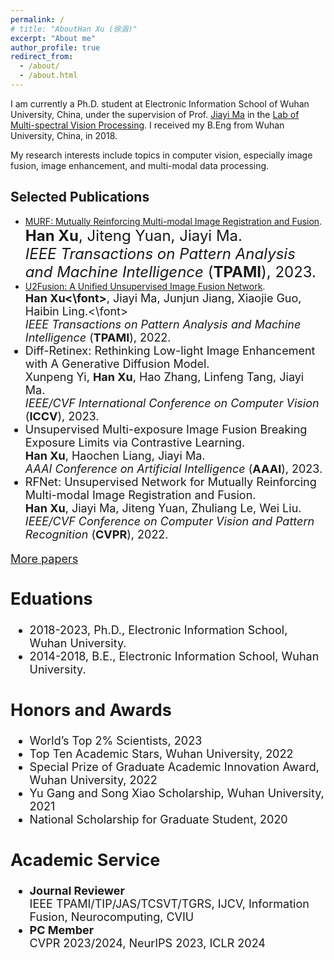 ```yaml
---
permalink: /
# title: "AboutHan Xu (徐涵)"
excerpt: "About me"
author_profile: true
redirect_from: 
  - /about/
  - /about.html
---
```


I am currently a Ph.D. student at Electronic Information School of Wuhan University, China, under the supervision of Prof. [Jiayi Ma](http://mvp.whu.edu.cn/jiayima/) in the [Lab of Multi-spectral Vision Processing](http://mvp.whu.edu.cn/). I received my B.Eng from Wuhan University, China, in 2018.

My research interests include topics in computer vision, especially image fusion, image enhancement, and multi-modal data processing.

## Selected Publications
* <a href="papers/TPAMI_MURF.pdf" target="_blank">MURF: Mutually Reinforcing Multi-modal Image Registration and Fusion</a>.<br>
<font size=5>**Han Xu**, Jiteng Yuan, Jiayi Ma.<br>
*IEEE Transactions on Pattern Analysis and Machine Intelligence* (**TPAMI**), 2023.</font>
* <a href="papers/TPAMI_U2Fusion.pdf" target="_blank">U2Fusion: A Unified Unsupervised Image Fusion Network</a>.<br>
**<font size=4>Han Xu<\font>**<font size=4>, Jiayi Ma, Junjun Jiang, Xiaojie Guo, Haibin Ling.<\font><br>
*IEEE Transactions on Pattern Analysis and Machine Intelligence* (**TPAMI**), 2022.
* Diff-Retinex: Rethinking Low-light Image Enhancement with A Generative Diffusion Model.<br>
Xunpeng Yi, **Han Xu**, Hao Zhang, Linfeng Tang, Jiayi Ma.<br>
*IEEE/CVF International Conference on Computer Vision* (**ICCV**), 2023.
* Unsupervised Multi-exposure Image Fusion Breaking Exposure Limits via Contrastive Learning.<br>
  **Han Xu**, Haochen Liang, Jiayi Ma. <br>
  *AAAI Conference on Artificial Intelligence* (**AAAI**), 2023.
* RFNet: Unsupervised Network for Mutually Reinforcing Multi-modal Image Registration and Fusion.<br>
**Han Xu**, Jiayi Ma, Jiteng Yuan, Zhuliang Le, Wei Liu.<br>
*IEEE/CVF Conference on Computer Vision and Pattern Recognition* (**CVPR**), 2022.

[More papers](https://hanna-xu.github.io/publications/)

## Eduations
* 2018-2023, Ph.D., Electronic Information School, Wuhan University.
* 2014-2018, B.E., Electronic Information School, Wuhan University.

## Honors and Awards
* World’s Top 2% Scientists, 2023
* Top Ten Academic Stars, Wuhan University, 2022
* Special Prize of Graduate Academic Innovation Award, Wuhan University, 2022
* Yu Gang and Song Xiao Scholarship, Wuhan University, 2021
* National Scholarship for Graduate Student, 2020

## Academic Service
* **Journal Reviewer**<br>
IEEE TPAMI/TIP/JAS/TCSVT/TGRS, IJCV, Information Fusion, Neurocomputing, CVIU
* **PC Member**<br>
CVPR 2023/2024, NeurIPS 2023, ICLR 2024




